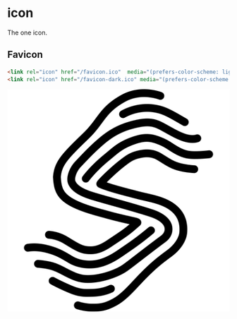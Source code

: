 # icon
The one icon.

## Favicon
```html
<link rel="icon" href="/favicon.ico"  media="(prefers-color-scheme: light)">
<link rel="icon" href="/favicon-dark.ico" media="(prefers-color-scheme: dark)">
```

![icon](icon-opt.svg)
